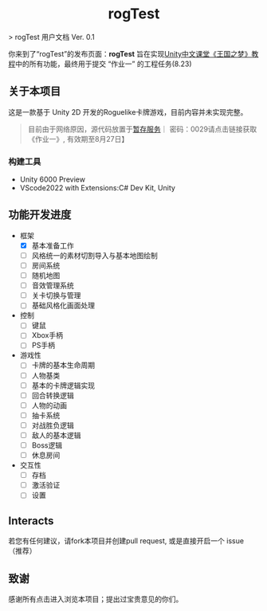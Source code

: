 <h1 align="center">rogTest</h1>
> rogTest 用户文档 Ver. 0.1

你来到了“rogTest”的发布页面：**rogTest** 旨在实现[Unity中文课堂《王国之梦》教程](https://learn.u3d.cn/tutorial/CardCourse-DOTK)中的所有功能，最终用于提交 “作业一” 的工程任务(8.23)

## 关于本项目
这是一款基于 Unity 2D 开发的Roguelike卡牌游戏，目前内容并未实现完整。

> 目前由于网络原因，源代码放置于[暂存服务](https://musetransfer.com/s/taylum7n9)｜ 密码：0029请点击链接获取《作业一》, 有效期至8月27日】

### 构建工具
- Unity 6000 Preview
- VScode2022 with Extensions:C# Dev Kit, Unity

## 功能开发进度
- 框架
  - [x] 基本准备工作
  - [ ] 风格统一的素材切割导入与基本地图绘制
  - [ ] 房间系统
  - [ ] 随机地图
  - [ ] 音效管理系统
  - [ ] 关卡切换与管理
  - [ ] 基础风格化画面处理 
- 控制
  - [ ] 键鼠
  - [ ] Xbox手柄
  - [ ] PS手柄
- 游戏性
  - [ ] 卡牌的基本生命周期
  - [ ] 人物基类
  - [ ] 基本的卡牌逻辑实现
  - [ ] 回合转换逻辑
  - [ ] 人物的动画
  - [ ] 抽卡系统
  - [ ] 对战胜负逻辑
  - [ ] 敌人的基本逻辑
  - [ ] Boss逻辑
  - [ ] 休息房间
- 交互性
  - [ ] 存档
  - [ ] 激活验证
  - [ ] 设置

## Interacts
若您有任何建议，请fork本项目并创建pull request, 或是直接开启一个 issue （推荐）

## 致谢
感谢所有点击进入浏览本项目；提出过宝贵意见的你们。
